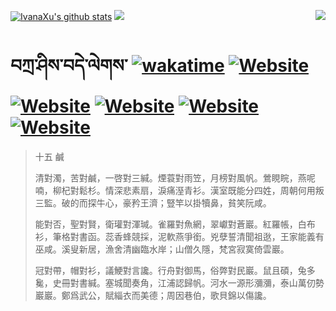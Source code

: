 [![IvanaXu's github stats](https://github-readme-stats.vercel.app/api?username=IvanaXu&theme=codeSTACKr)](https://github.com/anuraghazra/github-readme-stats)
<img align="right" src="https://github-readme-stats.vercel.app/api/top-langs/?username=IvanaXu&langs_count=8&theme=codeSTACKr" />
<img src="https://github-readme-stats.vercel.app/api/wakatime?username=IvanaXu&layout=compact&langs_count=8&theme=codeSTACKr&custom_title=Programming&nbsp;Times&nbsp;(Since&nbsp;Jul.29.2021)&range=all_time" />
# བཀྲ་ཤིས་བདེ་ལེགས་	[![wakatime](https://wakatime.com/badge/user/5043ee4a-e361-4607-9d47-d557f2005d05.svg)](https://wakatime.com/@5043ee4a-e361-4607-9d47-d557f2005d05)	[![Website](https://img.shields.io/website?label=&up_color=orange&up_message=Tianchi&url=https%3A%2F%2Fshields.io)](https://tianchi.aliyun.com/home/science/scienceDetail?userId=1095279182618)	[![Website](https://img.shields.io/website?label=&up_color=green&up_message=Yuque&url=https%3A%2F%2Fshields.io)](https://www.yuque.com/ivanaxu)	[![Website](https://img.shields.io/website?label=&up_color=yellow&up_message=Leetcode&url=https%3A%2F%2Fshields.io)](https://leetcode.cn/u/ivanaxu)	[![Website](https://img.shields.io/website?label=&up_color=violet&up_message=AIstudio&url=https%3A%2F%2Fshields.io)](https://aistudio.baidu.com/aistudio/personalcenter/thirdview/979775)	[![Website](https://img.shields.io/website?label=&up_color=red&up_message=Gitee&url=https%3A%2F%2Fshields.io)](https://gitee.com/IvanaXu)
> 十五 鹹
> 
> 清對濁，苦對鹹，一啓對三緘。煙蓑對雨笠，月榜對風帆。鶯睍睆，燕呢喃，柳杞對鬆杉。情深悲素扇，淚痛溼青衫。漢室既能分四姓，周朝何用叛三監。破的而探牛心，豪矜王濟；豎竿以掛犢鼻，貧笑阮咸。
> 
> 能對否，聖對賢，衛瓘對渾瑊。雀羅對魚網，翠巘對蒼巖。紅羅帳，白布衫，筆格對書函。蕊香蜂競採，泥軟燕爭銜。兇孽誓清聞祖逖，王家能義有巫咸。溪叟新居，漁舍清幽臨水岸；山僧久隱，梵宮寂寞倚雲巖。
> 
> 冠對帶，帽對衫，議鯁對言讒。行舟對御馬，俗弊對民巖。鼠且碩，兔多毚，史冊對書緘。塞城聞奏角，江浦認歸帆。河水一源形瀰瀰，泰山萬仞勢巖巖。鄭爲武公，賦緇衣而美德；周因巷伯，歌貝錦以傷讒。
>
